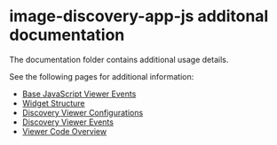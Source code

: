 # image-discovery-app-js additonal documentation

The documentation folder contains additional usage details. 

See the following pages for additional information:

* [Base JavaScript Viewer Events](baseViewerEventReference.md)
* [Widget Structure](creatingAWidget.md)
* [Discovery Viewer Configurations](discoveryViewerConfigurations.md)
* [Discovery Viewer Events](discoveryViewerEventReference.md)
* [Viewer Code Overview](viewerCodeOverview.md)